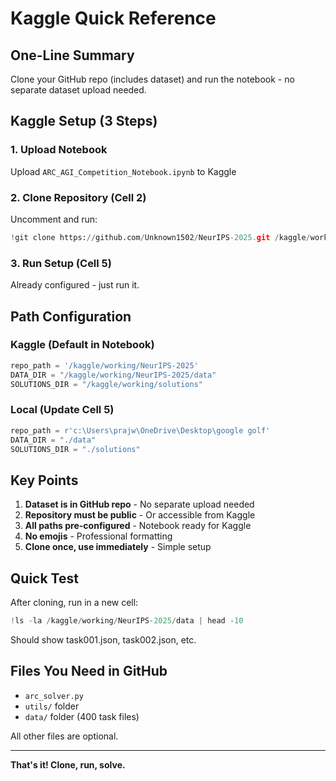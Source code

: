 # Kaggle Quick Reference

## One-Line Summary
Clone your GitHub repo (includes dataset) and run the notebook - no separate dataset upload needed.

## Kaggle Setup (3 Steps)

### 1. Upload Notebook
Upload `ARC_AGI_Competition_Notebook.ipynb` to Kaggle

### 2. Clone Repository (Cell 2)
Uncomment and run:
```python
!git clone https://github.com/Unknown1502/NeurIPS-2025.git /kaggle/working/NeurIPS-2025
```

### 3. Run Setup (Cell 5)
Already configured - just run it.

## Path Configuration

### Kaggle (Default in Notebook)
```python
repo_path = '/kaggle/working/NeurIPS-2025'
DATA_DIR = "/kaggle/working/NeurIPS-2025/data"
SOLUTIONS_DIR = "/kaggle/working/solutions"
```

### Local (Update Cell 5)
```python
repo_path = r'c:\Users\prajw\OneDrive\Desktop\google golf'
DATA_DIR = "./data"
SOLUTIONS_DIR = "./solutions"
```

## Key Points

1. **Dataset is in GitHub repo** - No separate upload needed
2. **Repository must be public** - Or accessible from Kaggle
3. **All paths pre-configured** - Notebook ready for Kaggle
4. **No emojis** - Professional formatting
5. **Clone once, use immediately** - Simple setup

## Quick Test

After cloning, run in a new cell:
```python
!ls -la /kaggle/working/NeurIPS-2025/data | head -10
```

Should show task001.json, task002.json, etc.

## Files You Need in GitHub

- `arc_solver.py`
- `utils/` folder
- `data/` folder (400 task files)

All other files are optional.

---

**That's it! Clone, run, solve.**
